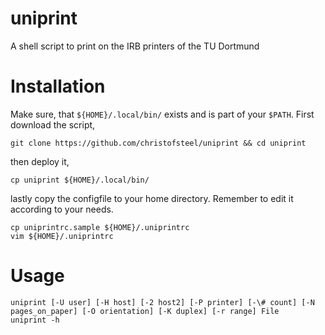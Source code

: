 # uniprint

A shell script to print on the IRB printers of the TU Dortmund

# Installation

Make sure, that `${HOME}/.local/bin/` exists and is part of your `$PATH`. First
download the script,

    git clone https://github.com/christofsteel/uniprint && cd uniprint

then deploy it,

    cp uniprint ${HOME}/.local/bin/

lastly copy the configfile to your home directory. Remember to edit it according to your needs.

    cp uniprintrc.sample ${HOME}/.uniprintrc
    vim ${HOME}/.uniprintrc

# Usage

    uniprint [-U user] [-H host] [-2 host2] [-P printer] [-\# count] [-N pages_on_paper] [-O orientation] [-K duplex] [-r range] File
    uniprint -h
